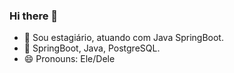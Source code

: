 ### Hi there 👋

- 🔭 Sou estagiário, atuando com Java SpringBoot.
- 🌱 SpringBoot, Java, PostgreSQL.
- 😄 Pronouns: Ele/Dele
